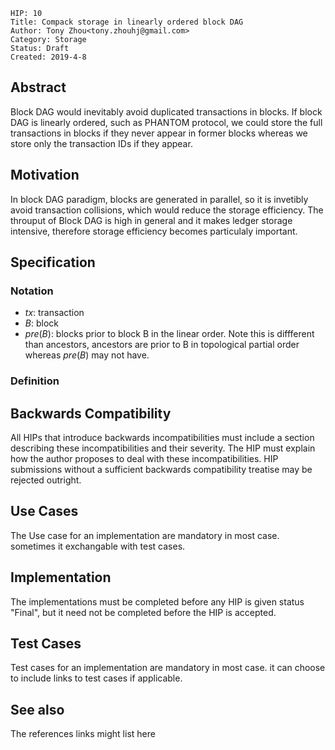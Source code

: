 
    HIP: 10
    Title: Compack storage in linearly ordered block DAG 
    Author: Tony Zhou<tony.zhouhj@gmail.com>
    Category: Storage
    Status: Draft
    Created: 2019-4-8

## Abstract
Block DAG would inevitably avoid duplicated transactions in blocks. If block DAG is linearly ordered, such as PHANTOM protocol, we could store the full transactions in blocks if they never appear in former blocks whereas we store only the transaction IDs if they appear.

## Motivation
In block DAG paradigm, blocks are generated in parallel, so it is invetibly avoid transaction collisions, which would reduce the storage efficiency. The throuput of Block DAG is high in general and it makes ledger storage intensive, therefore storage efficiency becomes particulaly important.

## Specification
### Notation
- $tx$: transaction
- $B$:  block
- $pre(B)$: blocks prior to block B in the linear order. Note this is diffferent than ancestors, ancestors are prior to B in topological partial order whereas $pre(B)$ may not have.

### Definition

## Backwards Compatibility
All HIPs that introduce backwards incompatibilities must include a section describing these incompatibilities and their severity. The HIP must explain how the author proposes to deal with these incompatibilities. HIP submissions without a sufficient backwards compatibility treatise may be rejected outright.

## Use Cases
The Use case for an implementation are mandatory in most case. sometimes it exchangable with test cases.

## Implementation
The implementations must be completed before any HIP is given status "Final", but it need not be completed before the HIP is accepted.

## Test Cases
Test cases for an implementation are mandatory in most case. it can choose to include links to test cases if applicable.

## See also
The references links might list here

